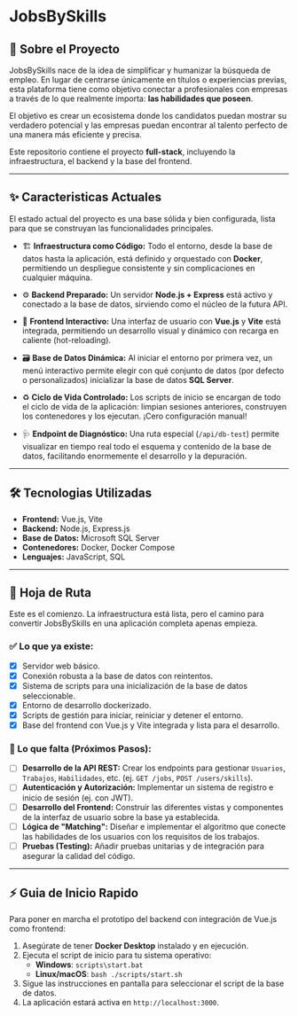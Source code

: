 # JobsBySkills

## 📖 Sobre el Proyecto

JobsBySkills nace de la idea de simplificar y humanizar la búsqueda de empleo. En lugar de centrarse únicamente en títulos o experiencias previas, esta plataforma tiene como objetivo conectar a profesionales con empresas a través de lo que realmente importa: **las habilidades que poseen**.

El objetivo es crear un ecosistema donde los candidatos puedan mostrar su verdadero potencial y las empresas puedan encontrar al talento perfecto de una manera más eficiente y precisa.

Este repositorio contiene el proyecto **full-stack**, incluyendo la infraestructura, el backend y la base del frontend.

---

## ✨ Caracteristicas Actuales

El estado actual del proyecto es una base sólida y bien configurada, lista para que se construyan las funcionalidades principales.

- 🏗️ **Infraestructura como Código:** Todo el entorno, desde la base de datos hasta la aplicación, está definido y orquestado con **Docker**, permitiendo un despliegue consistente y sin complicaciones en cualquier máquina.

- ⚙️ **Backend Preparado:** Un servidor **Node.js + Express** está activo y conectado a la base de datos, sirviendo como el núcleo de la futura API.

- 🎨 **Frontend Interactivo:** Una interfaz de usuario con **Vue.js** y **Vite** está integrada, permitiendo un desarrollo visual y dinámico con recarga en caliente (hot-reloading).

- 🗃️ **Base de Datos Dinámica:** Al iniciar el entorno por primera vez, un menú interactivo permite elegir con qué conjunto de datos (por defecto o personalizados) inicializar la base de datos **SQL Server**.

- ♻️ **Ciclo de Vida Controlado:** Los scripts de inicio se encargan de todo el ciclo de vida de la aplicación: limpian sesiones anteriores, construyen los contenedores y los ejecutan. ¡Cero configuración manual!

- 🩺 **Endpoint de Diagnóstico:** Una ruta especial (`/api/db-test`) permite visualizar en tiempo real todo el esquema y contenido de la base de datos, facilitando enormemente el desarrollo y la depuración.

---

## 🛠️ Tecnologias Utilizadas

- **Frontend:** Vue.js, Vite
- **Backend:** Node.js, Express.js
- **Base de Datos:** Microsoft SQL Server
- **Contenedores:** Docker, Docker Compose
- **Lenguajes:** JavaScript, SQL

---

## 🚀 Hoja de Ruta

Este es el comienzo. La infraestructura está lista, pero el camino para convertir JobsBySkills en una aplicación completa apenas empieza.

### ✅ Lo que ya existe:

- [X] Servidor web básico.
- [X] Conexión robusta a la base de datos con reintentos.
- [X] Sistema de scripts para una inicialización de la base de datos seleccionable.
- [X] Entorno de desarrollo dockerizado.
- [X] Scripts de gestión para iniciar, reiniciar y detener el entorno.
- [X] Base del frontend con Vue.js y Vite integrada y lista para el desarrollo.

### 📝 Lo que falta (Próximos Pasos):

- [ ] **Desarrollo de la API REST:** Crear los endpoints para gestionar `Usuarios`, `Trabajos`, `Habilidades`, etc. (ej. `GET /jobs`, `POST /users/skills`).
- [ ] **Autenticación y Autorización:** Implementar un sistema de registro e inicio de sesión (ej. con JWT).
- [ ] **Desarrollo del Frontend:** Construir las diferentes vistas y componentes de la interfaz de usuario sobre la base ya establecida.
- [ ] **Lógica de "Matching":** Diseñar e implementar el algoritmo que conecte las habilidades de los usuarios con los requisitos de los trabajos.
- [ ] **Pruebas (Testing):** Añadir pruebas unitarias y de integración para asegurar la calidad del código.

---

## ⚡ Guia de Inicio Rapido

Para poner en marcha el prototipo del backend con integración de Vue.js como frontend:

1.  Asegúrate de tener **Docker Desktop** instalado y en ejecución.
2.  Ejecuta el script de inicio para tu sistema operativo:
    -   **Windows**: `scripts\start.bat`
    -   **Linux/macOS**: `bash ./scripts/start.sh`
3.  Sigue las instrucciones en pantalla para seleccionar el script de la base de datos.
4.  La aplicación estará activa en `http://localhost:3000`.